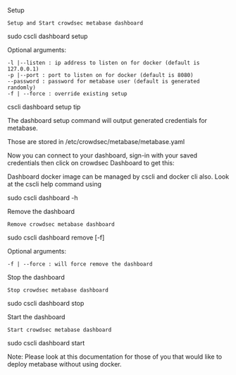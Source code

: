 Setup

    Setup and Start crowdsec metabase dashboard

sudo cscli dashboard setup

Optional arguments:

    -l |--listen : ip address to listen on for docker (default is 127.0.0.1)
    -p |--port : port to listen on for docker (default is 8080)
    --password : password for metabase user (default is generated randomly)
    -f | --force : override existing setup

cscli dashboard setup
tip

The dashboard setup command will output generated credentials for metabase.

Those are stored in /etc/crowdsec/metabase/metabase.yaml

Now you can connect to your dashboard, sign-in with your saved credentials then click on crowdsec Dashboard to get this:

Dashboard docker image can be managed by cscli and docker cli also. Look at the cscli help command using

sudo cscli dashboard -h

Remove the dashboard

    Remove crowdsec metabase dashboard

sudo cscli dashboard remove [-f]

Optional arguments:

    -f | --force : will force remove the dashboard

Stop the dashboard

    Stop crowdsec metabase dashboard

sudo cscli dashboard stop

Start the dashboard

    Start crowdsec metabase dashboard

sudo cscli dashboard start

Note: Please look at this documentation for those of you that would like to deploy metabase without using docker.
